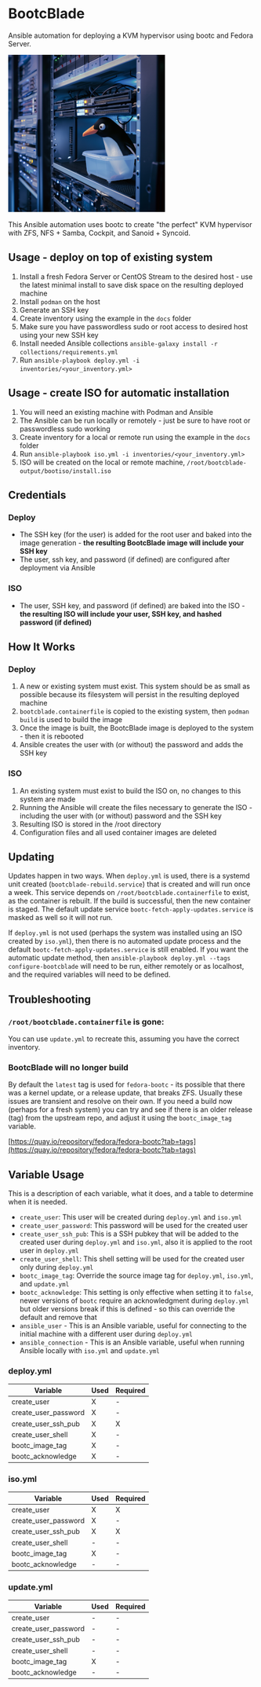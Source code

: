 # BootcBlade

Ansible automation for deploying a KVM hypervisor using bootc and Fedora Server.

![BootcBlade](docs/images/logo.png)

This Ansible automation uses bootc to create "the perfect" KVM hypervisor with ZFS, NFS + Samba, Cockpit, and Sanoid + Syncoid.

## Usage - deploy on top of existing system
1. Install a fresh Fedora Server or CentOS Stream to the desired host - use the latest minimal install to save disk space on the resulting deployed machine
2. Install ```podman``` on the host
3. Generate an SSH key
4. Create inventory using the example in the ```docs``` folder
5. Make sure you have passwordless sudo or root access to desired host using your new SSH key
6. Install needed Ansible collections ```ansible-galaxy install -r collections/requirements.yml```
7. Run ```ansible-playbook deploy.yml -i inventories/<your_inventory.yml>```

## Usage - create ISO for automatic installation
1. You will need an existing machine with Podman and Ansible
2. The Ansible can be run locally or remotely - just be sure to have root or passwordless sudo working
3. Create inventory for a local or remote run using the example in the ```docs``` folder
4. Run ```ansible-playbook iso.yml -i inventories/<your_inventory.yml>```
5. ISO will be created on the local or remote machine, ```/root/bootcblade-output/bootiso/install.iso```


## Credentials
### Deploy
- The SSH key (for the user) is added for the root user and baked into the image generation - **the resulting BootcBlade image will include your SSH key**
- The user, ssh key, and password (if defined) are configured after deployment via Ansible

### ISO
- The user, SSH key, and password (if defined) are baked into the ISO - **the resulting ISO will include your user, SSH key, and hashed password (if defined)**


## How It Works
### Deploy
1. A new or existing system must exist. This system should be as small as possible because its filesystem will persist in the resulting deployed machine
2. ```bootcblade.containerfile``` is copied to the existing system, then ```podman build``` is used to build the image
3. Once the image is built, the BootcBlade image is deployed to the system - then it is rebooted
4. Ansible creates the user with (or without) the password and adds the SSH key

### ISO
1. An existing system must exist to build the ISO on, no changes to this system are made
2. Running the Ansible will create the files necessary to generate the ISO - including the user with (or without) password and the SSH key
3. Resulting ISO is stored in the /root directory
4. Configuration files and all used container images are deleted

## Updating
Updates happen in two ways. When ```deploy.yml``` is used, there is a systemd unit created (```bootcblade-rebuild.service```) that is created and will run once a week.
This service depends on ```/root/bootcblade.containerfile``` to exist, as the container is rebuilt. If the build is successful, then the new container is staged.
The default update service ```bootc-fetch-apply-updates.service``` is masked as well so it will not run.

If ```deploy.yml``` is not used (perhaps the system was installed using an ISO created by ```iso.yml```), then there is no automated update process
and the default ```bootc-fetch-apply-updates.service``` is still enabled. If you want the automatic update method, then ```ansible-playbook deploy.yml --tags configure-bootcblade```
will need to be run, either remotely or as localhost, and the required variables will need to be defined.

## Troubleshooting
### ```/root/bootcblade.containerfile``` is gone:
You can use ```update.yml``` to recreate this, assuming you have the correct inventory.

### BootcBlade will no longer build
By default the ```latest``` tag is used for ```fedora-bootc``` - its possible that there was a kernel update, or a release update, that breaks ZFS. Usually these issues are transient and resolve on their own. If you need a build now (perhaps for a fresh system) you can try and see if there is an older release (tag) from the upstream repo, and adjust it using the ```bootc_image_tag``` variable.

[https://quay.io/repository/fedora/fedora-bootc?tab=tags](https://quay.io/repository/fedora/fedora-bootc?tab=tags)

## Variable Usage
This is a description of each variable, what it does, and a table to determine when it is needed.

- ```create_user```: This user will be created during ```deploy.yml``` and ```iso.yml```
- ```create_user_password```: This password will be used for the created user
- ```create_user_ssh_pub```: This is a SSH pubkey that will be added to the created user during ```deploy.yml``` and ```iso.yml```, also it is applied to the root user in ```deploy.yml```
- ```create_user_shell```: This shell setting will be used for the created user only during ```deploy.yml```
- ```bootc_image_tag```: Override the source image tag for ```deploy.yml```, ```iso.yml```, and ```update.yml```
- ```bootc_acknowledge```: This setting is only effective when setting it to ```false```, newer versions of ```bootc``` require an acknowledgment during ```deploy.yml``` but older versions break
if this is defined - so this can override the default and remove that
- ```ansible_user``` - This is an Ansible variable, useful for connecting to the initial machine with a different user during ```deploy.yml```
- ```ansible_connection``` - This is an Ansible variable, useful when running Ansible locally with ```iso.yml``` and ```update.yml```

### deploy.yml
| Variable | Used | Required |
| -------- | ---- | -------- |
| create_user          | X | - |
| create_user_password | X | - |
| create_user_ssh_pub  | X | X |
| create_user_shell    | X | - |
| bootc_image_tag     | X | - |
| bootc_acknowledge    | X | - |

### iso.yml
| Variable | Used | Required |
| -------- | ---- | -------- |
| create_user          | X | X|
| create_user_password | X | - |
| create_user_ssh_pub  | X | X |
| create_user_shell    | - | - |
| bootc_image_tag     | X | - |
| bootc_acknowledge    | - | - |

### update.yml
| Variable | Used | Required |
| -------- | ---- | -------- |
| create_user          | - | - |
| create_user_password | - | - |
| create_user_ssh_pub  | - | - |
| create_user_shell    | - | - |
| bootc_image_tag     | X | - |
| bootc_acknowledge    | - | - |

